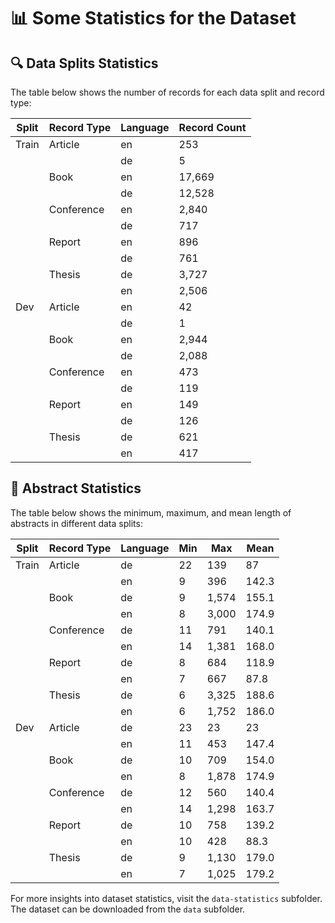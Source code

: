 # 📊 Some Statistics for the Dataset

## 🔍 Data Splits Statistics

The table below shows the number of records for each data split and record type:

| Split  | Record Type | Language | Record Count |
|--------|-------------|----------|--------------|
| Train  | Article     | en       | 253          |
|        |             | de       | 5            |
|        | Book        | en       | 17,669       |
|        |             | de       | 12,528       |
|        | Conference  | en       | 2,840        |
|        |             | de       | 717          |
|        | Report      | en       | 896          |
|        |             | de       | 761          |
|        | Thesis      | de       | 3,727        |
|        |             | en       | 2,506        |
| Dev    | Article     | en       | 42           |
|        |             | de       | 1            |
|        | Book        | en       | 2,944        |
|        |             | de       | 2,088        |
|        | Conference  | en       | 473          |
|        |             | de       | 119          |
|        | Report      | en       | 149          |
|        |             | de       | 126          |
|        | Thesis      | de       | 621          |
|        |             | en       | 417          |


## 📝 Abstract Statistics

The table below shows the minimum, maximum, and mean length of abstracts in different data splits:

| Split  | Record Type | Language | Min | Max  | Mean   |
|--------|-------------|----------|-----|------|--------|
| Train  | Article     | de       | 22  | 139  | 87     |
|        |             | en       | 9   | 396  | 142.3  |
|        | Book        | de       | 9   | 1,574 | 155.1 |
|        |             | en       | 8   | 3,000 | 174.9 |
|        | Conference  | de       | 11  | 791  | 140.1  |
|        |             | en       | 14  | 1,381 | 168.0 |
|        | Report      | de       | 8   | 684  | 118.9  |
|        |             | en       | 7   | 667  | 87.8   |
|        | Thesis      | de       | 6   | 3,325 | 188.6 |
|        |             | en       | 6   | 1,752 | 186.0 |
| Dev    | Article     | de       | 23  | 23   | 23     |
|        |             | en       | 11  | 453  | 147.4  |
|        | Book        | de       | 10  | 709  | 154.0  |
|        |             | en       | 8   | 1,878 | 174.9 |
|        | Conference  | de       | 12  | 560  | 140.4  |
|        |             | en       | 14  | 1,298 | 163.7 |
|        | Report      | de       | 10  | 758  | 139.2  |
|        |             | en       | 10  | 428  | 88.3   |
|        | Thesis      | de       | 9   | 1,130 | 179.0 |
|        |             | en       | 7   | 1,025 | 179.2 |


For more insights into dataset statistics, visit the `data-statistics` subfolder. The dataset can be downloaded from the `data` subfolder.